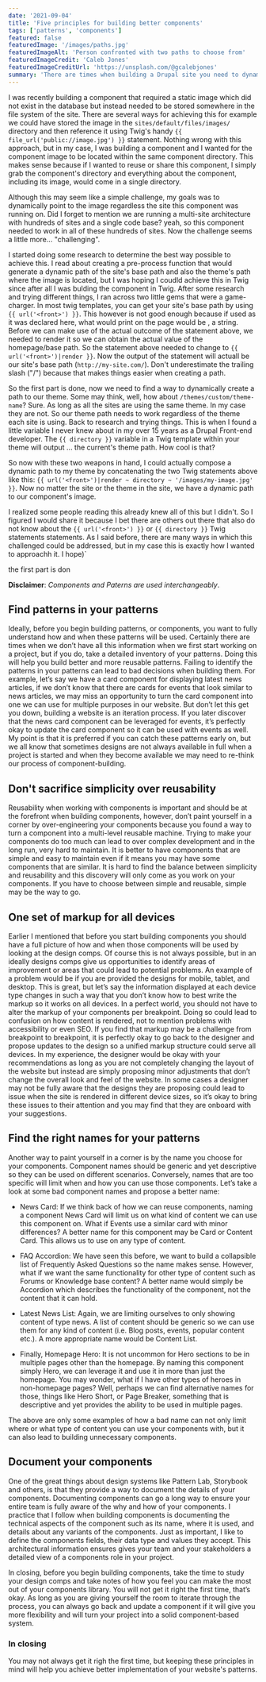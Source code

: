 ```yaml
---
date: '2021-09-04'
title: 'Five principles for building better components'
tags: ['patterns', 'components']
featured: false
featuredImage: '/images/paths.jpg'
featuredImageAlt: 'Person confronted with two paths to choose from'
featuredImageCredit: 'Caleb Jones'
featuredImageCreditUrl: 'https://unsplash.com/@gcalebjones'
summary: 'There are times when building a Drupal site you need to dynamically point to an asset or resource that may not be saved in the database but instead is located somewhere in your site or theme.  I recently learned about two very handy Twig variables that can help you achieve this.  Read on...'
---
```


I was recently building a component that required a static image which did not exist in the database but instead needed to be stored somewhere in the file system of the site.  There are several ways for achieving this for example we could have stored the image in the `sites/default/files/images/` directory and then reference it using Twig's handy `{{ file_url('public://image.jpg') }}` statement.  Nothing wrong with this approach, but in my case, I was building a component and I wanted for the component image to be located within the same component directory.  This makes sense because if I wanted to reuse or share this component, I simply grab the component's directory and everything about the component, including its image, would come in a single directory.

Although this may seem like a simple challenge, my goals was to dynamically point to the image regardless the site this component was running on.  Did I forget to mention we are running a multi-site architecture with hundreds of sites and a single code base? yeah, so this component needed to work in all of these hundreds of sites.  Now the challenge seems a little more... "challenging".

I started doing some research to determine the best way possible to achieve this.  I read about creating a pre-process function that would generate a dynamic path of the site's base path and also the theme's path where the image is located, but I was hoping I coudld achieve this in Twig since after all I was bulding the component in Twig.  After some research and trying different things, I ran across two little gems that were a game-charger.  In most twig templates, you can get your site's base path by using `{{ url('<front>') }}`.  This however is not good enough because if used as it was declared here, what would print on the page would be **<front>**, a string.  Before we can make use of the actual outcome of the statement above, we needed to render it so we can obtain the actual value of the homepage/base path.  So the statement above needed to change to `{{ url('<front>')|render }}`. Now the output of the statement will actuall be our site's base path (`http://my-site.com/`).  Don't underestimate the trailing slash ("/") because that makes things easier when creating a path.

So the first part is done, now we need to find a way to dynamically create a path to our theme.  Some may think, well, how about `/themes/custom/theme-name`?  Sure.  As long as all the sites are using the same theme.  In my case they are not.  So our theme path needs to work regardless of the theme each site is using.  Back to research and trying things.  This is when I found a little variable I never knew about in my over 15 years as a Drupal Front-end developer.  The `{{ directory }}` variable in a Twig template within your theme will output ... the current's theme path.  How cool is that?

So now with these two weapons in hand, I could actually compose a dynamic path to my theme by concatenating the two Twig statements above like this: `{{ url('<front>')|render ~ directory ~ '/images/my-image.jpg' }}`.  Now no matter the site or the theme in the site, we have a dynamic path to our component's image.

I realized some people reading this already knew all of this but I didn't.  So I figured I would share it because I bet there are others out there that also do not know about the `{{ url('<front>') }}` or `{{ directory }}` Twig statements statements.  As I said before, there are many ways in which this challenged could be addressed, but in my case this is exactly how I wanted to approachh it.  I hope</front>)`

</front> the first part is don

**Disclaimer**: _Components and Paterns are used interchangeably_.

## Find patterns in your patterns

Ideally, before you begin building patterns, or components, you want to fully understand how and when these patterns will be used.  Certainly there are times when we don’t have all this information when we first start working on a project, but if you do, take a detailed inventory of your patterns. Doing this will help you build better and more reusable patterns.
Failing to identify the patterns in your patterns can lead to bad decisions when building them.  For example, let’s say we have a card component for displaying latest news articles, if we don’t know that there are cards for events that look similar to news articles, we may miss an opportunity to turn the card component into one we can use for multiple purposes in our website.  But don’t let this get you down, building a website is an iteration process.  If you later discover that the news card component can be leveraged for events, it’s perfectly okay to update the card component so it can be used with events as well.  My point is that it is preferred if you can catch these patterns early on, but we all know that sometimes designs are not always available in full when a project is started and when they become available we may need to re-think our process of component-building.

## Don't sacrifice simplicity over reusability

Reusability when working with components is important and should be at the forefront when building components, however, don’t paint yourself in a corner by over-engineering your components because you found a way to turn a component into a multi-level reusable machine.  Trying to make your components do too much can lead to over complex development and in the long run, very hard to maintain.  It is better to have components that are simple and easy to maintain even if it means you may have some components that are similar.  It is hard to find the balance between simplicity and reusability and this discovery will only come as you work on your components.  If you have to choose between simple and reusable, simple may be the way to go.

## One set of markup for all devices

Earlier I mentioned that before you start building components you should have a full picture of how and when those components will be used by looking at the design comps.  Of course this is not always possible, but in an ideally designs comps give us opportunities to identify areas of improvement or areas that could lead to potential problems.  An example of a problem would be if you are provided the designs for mobile, tablet, and desktop.  This is great, but let’s say the information displayed at each device type changes in such a way that you don’t know how to best write the markup so it works on all devices.  In a perfect world, you should not have to alter the markup of your components per breakpoint.  Doing so could lead to confusion on how content is rendered, not to mention problems with accessibility or even SEO.  If you find that markup may be a challenge from breakpoint to breakpoint, it is perfectly okay to go back to the designer and propose updates to the design so a unified markup structure could serve all devices.  In my experience, the designer would be okay with your recommendations as long as you are not completely changing the layout of the website but instead are simply proposing minor adjustments that don’t change the overall look and feel of the website.
In some cases a designer may not be fully aware that the designs they are proposing could lead to issue when the site is rendered in different device sizes, so it’s okay to bring these issues to their attention and you may find that they are onboard with your suggestions.

## Find the right names for your patterns

Another way to paint yourself in a corner is by the name you choose for your components. Component names should be generic and yet descriptive so they can be used on different scenarios.  Conversely, names that are too specific will limit when and how you can use those components.  Let’s take a look at some bad component names and propose a better name:

- News Card:  If we think back of how we can reuse components, naming a component News Card will limit us on what kind of content we can use this component on.  What if Events use a similar card with minor differences?  A better name for this component may be Card or Content Card.  This allows us to use on any type of content.

- FAQ Accordion:  We have seen this before, we want to build a collapsible list of Frequently Asked Questions so the name makes sense.  However, what if we want the same functionality for other type of content such as Forums or Knowledge base content?  A better name would simply be Accordion which describes the functionality of the component, not the content that it can hold.

- Latest News List:  Again, we are limiting ourselves to only showing content of type news.  A list of content should be generic so we can use them for any kind of content (i.e. Blog posts, events, popular content etc.).  A more appropriate name would be Content List.

- Finally, Homepage Hero:  It is not uncommon for Hero sections to be in multiple pages other than the homepage.  By naming this component simply Hero, we can leverage it and use it in more than just the homepage.  You may wonder, what if I have other types of heroes in non-homepage pages?  Well, perhaps we can find alternative names for those, things like Hero Short, or Page Breaker, something that is descriptive and yet provides the ability to be used in multiple pages.

The above are only some examples of how a bad name can not only limit where or what type of content you can use your components with, but it can also lead to building unnecessary components.

## Document your components

One of the great things about design systems like Pattern Lab, Storybook and others, is that they provide a way to document the details of your components.  Documenting components can go a long way to ensure your entire team is fully aware of the why and how of your components.
I practice that I follow when building components is documenting the technical aspects of the component such as its name, where it is used, and details about any variants of the components.  Just as important, I like to define the components fields, their data type and values they accept.  This architectural information ensures gives your team and your stakeholders a detailed view of a components role in your project.

In closing, before you begin building components, take the time to study your design comps and take notes of how you feel you can make the most out of your components library.  You will not get it right the first time, that’s okay.  As long as you are giving yourself the room to iterate through the process, you can always go back and update a component if it will give you more flexibility and will turn your project into a solid component-based system.

### In closing

You may not always get it righ the first time, but keeping these principles in mind will help you achieve better implementation of your website's patterns.

